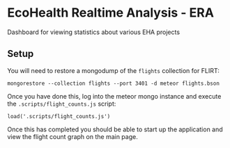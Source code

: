 # EcoHealth Realtime Analysis - ERA

Dashboard for viewing statistics about various EHA projects

## Setup
You will need to restore a mongodump of the `flights` collection for FLIRT:

```
mongorestore --collection flights --port 3401 -d meteor flights.bson
```

Once you have done this, log into the meteor mongo instance and execute the `.scripts/flight_counts.js` script:
```
load('.scripts/flight_counts.js')
```

Once this has completed you should be able to start up the application and view the flight count graph on the main page.

